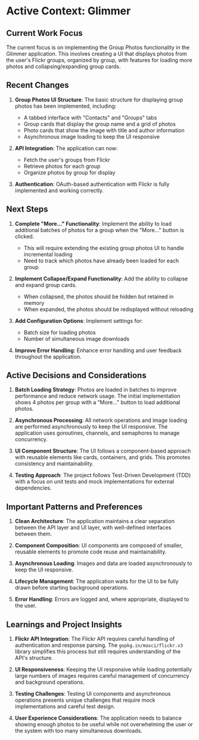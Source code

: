 # Active Context: Glimmer

## Current Work Focus

The current focus is on implementing the Group Photos functionality in the Glimmer application. This involves creating a UI that displays photos from the user's Flickr groups, organized by group, with features for loading more photos and collapsing/expanding group cards.

## Recent Changes

1. **Group Photos UI Structure**: The basic structure for displaying group photos has been implemented, including:
   - A tabbed interface with "Contacts" and "Groups" tabs
   - Group cards that display the group name and a grid of photos
   - Photo cards that show the image with title and author information
   - Asynchronous image loading to keep the UI responsive

2. **API Integration**: The application can now:
   - Fetch the user's groups from Flickr
   - Retrieve photos for each group
   - Organize photos by group for display

3. **Authentication**: OAuth-based authentication with Flickr is fully implemented and working correctly.

## Next Steps

1. **Complete "More..." Functionality**: Implement the ability to load additional batches of photos for a group when the "More..." button is clicked.
   - This will require extending the existing group photos UI to handle incremental loading
   - Need to track which photos have already been loaded for each group

2. **Implement Collapse/Expand Functionality**: Add the ability to collapse and expand group cards.
   - When collapsed, the photos should be hidden but retained in memory
   - When expanded, the photos should be redisplayed without reloading

3. **Add Configuration Options**: Implement settings for:
   - Batch size for loading photos
   - Number of simultaneous image downloads

4. **Improve Error Handling**: Enhance error handling and user feedback throughout the application.

## Active Decisions and Considerations

1. **Batch Loading Strategy**: Photos are loaded in batches to improve performance and reduce network usage. The initial implementation shows 4 photos per group with a "More..." button to load additional photos.

2. **Asynchronous Processing**: All network operations and image loading are performed asynchronously to keep the UI responsive. The application uses goroutines, channels, and semaphores to manage concurrency.

3. **UI Component Structure**: The UI follows a component-based approach with reusable elements like cards, containers, and grids. This promotes consistency and maintainability.

4. **Testing Approach**: The project follows Test-Driven Development (TDD) with a focus on unit tests and mock implementations for external dependencies.

## Important Patterns and Preferences

1. **Clean Architecture**: The application maintains a clear separation between the API layer and UI layer, with well-defined interfaces between them.

2. **Component Composition**: UI components are composed of smaller, reusable elements to promote code reuse and maintainability.

3. **Asynchronous Loading**: Images and data are loaded asynchronously to keep the UI responsive.

4. **Lifecycle Management**: The application waits for the UI to be fully drawn before starting background operations.

5. **Error Handling**: Errors are logged and, where appropriate, displayed to the user.

## Learnings and Project Insights

1. **Flickr API Integration**: The Flickr API requires careful handling of authentication and response parsing. The `gopkg.in/masci/flickr.v3` library simplifies this process but still requires understanding of the API's structure.

2. **UI Responsiveness**: Keeping the UI responsive while loading potentially large numbers of images requires careful management of concurrency and background operations.

3. **Testing Challenges**: Testing UI components and asynchronous operations presents unique challenges that require mock implementations and careful test design.

4. **User Experience Considerations**: The application needs to balance showing enough photos to be useful while not overwhelming the user or the system with too many simultaneous downloads.
